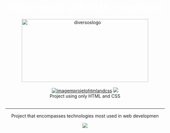 
<!-- the language used must be markdown not html -->
<div align= center> 
<h1 style="text-align: center"><a  style="color: white; text-decoration: unset;"  href="https://jp0liveira.github.io/02frontendprojects/" target="_blank">Project made with HTML 5 and Css3</a></h1>
<img alt="diversoslogo" height="200" width="400" src="https://user-images.githubusercontent.com/106454449/178341906-6628c420-8f59-4b15-93a8-6a7803c6a32d.png">
</div>
<br/>
<div align= center>
<a href="https://jp0liveira.github.io/02frontendprojects/" target = "_blank"><img src="https://user-images.githubusercontent.com/106454449/182051164-745e9003-20b8-4de6-9702-4e9611c835ab.jpg" alt="imagemprojetohtmlandcss"></a>
<a href="https://jp0liveira.github.io/01frontendprojects/" target = "_blank"><img src="https://user-images.githubusercontent.com/106454449/182051167-eea71ccb-9e9f-4583-bc7b-4e2023774036.jpg"></a>
<figcaption style="text-align: center">Project using only HTML and CSS </figcaption>
</div>
<br>
<hr/>
<div align= center>
<p style="text-align: center">
Project that encompasses technologies most used in web developmen</p>
</div>
<div align= center> 
<a href="https://github.com/Jp0liveira" target = "_blank"><img src="https://user-images.githubusercontent.com/106454449/170875557-946eb2b1-085d-47aa-9a48-f90e038f94a8.jpg"></a>
</div>
